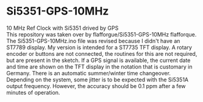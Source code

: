 # Si5351-GPS-10MHz

10 MHz Ref Clock with Si5351 drived by GPS<BR>
This repository was taken over by flafforgue/Si5351-GPS-10MHz flafforque.
The Si5351-GPS-10MHz.ino file was revised because I didn't have an ST7789 display. My version is intended for a ST7735 TFT display. A rotary encoder or buttons are not connected, the routines for this are not required, but are present in the sketch. If a GPS signal is available, the current date and time are shown on the TFT display in the notation that is customary in Germany. There is an automatic summer/winter time changeover. Depending on the system, some jitter is to be expected with the Si5351A output frequency. However, the accuracy should be 0.1 ppm after a few minutes of operation.
